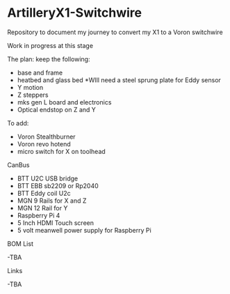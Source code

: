 # ArtilleryX1-Switchwire

Repository to document my journey to convert my X1 to a Voron switchwire

Work in progress at this stage 



The plan:
keep the following:
  - base and frame
  - heatbed and glass bed *WIll need a steel sprung plate for Eddy sensor
  - Y motion
  - Z steppers
  - mks gen L board and electronics
  - Optical endstop on Z and Y

To add:
- Voron Stealthburner
- Voron revo hotend
- micro switch for X on toolhead
  
CanBus
  - BTT U2C USB bridge
  - BTT EBB sb2209 or Rp2040
  - BTT Eddy coil U2c
  - MGN 9 Rails for X and Z
  - MGN 12 Rail for Y
  - Raspberry Pi 4
  - 5 Inch HDMI Touch screen
  - 5 volt meanwell power supply for Raspberry Pi

BOM List

  -TBA

Links

  -TBA

 
  
     
